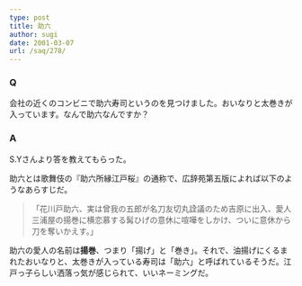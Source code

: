 ```yaml
---
type: post
title: 助六
author: sugi
date: 2001-03-07
url: /saq/278/
---
```

### Q 

会社の近くのコンビニで助六寿司というのを見つけました。おいなりと太巻きが入っています。なんで助六なんですか？

### A 

S.Yさんより答を教えてもらった。

助六とは歌舞伎の『助六所縁江戸桜』の通称で、広辞苑第五版によれば以下のようなあらすじだ。

> 「花川戸助六、実は曾我の五郎が名刀友切丸詮議のため吉原に出入、愛人三浦屋の揚巻に横恋慕する髯ひげの意休に喧嘩をしかけ、ついに意休から刀を奪いかえす。」

助六の愛人の名前は**揚巻**、つまり「揚げ」と「巻き」。それで、油揚げにくるまれたおいなりと、太巻きが入っている寿司は「助六」と呼ばれているそうだ。江戸っ子らしい洒落っ気が感じられて、いいネーミングだ。
